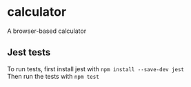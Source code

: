 # calculator
A browser-based calculator

## Jest tests
To run tests, first install jest with `npm install --save-dev jest`  
Then run the tests with `npm test`  
